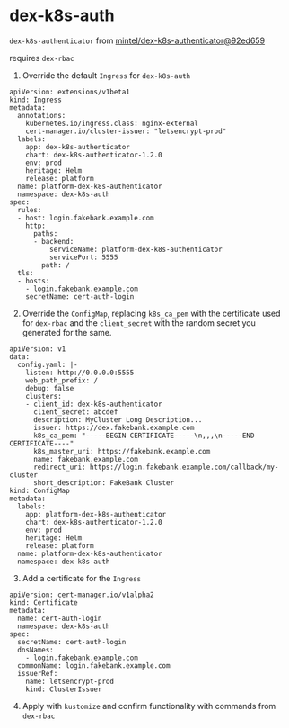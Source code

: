 # dex-k8s-auth
`dex-k8s-authenticator` from [mintel/dex-k8s-authenticator@92ed659](https://github.com/mintel/dex-k8s-authenticator/tree/92ed659/charts)

requires `dex-rbac`


1. Override the default `Ingress` for `dex-k8s-auth` 
```
apiVersion: extensions/v1beta1
kind: Ingress
metadata:
  annotations:
    kubernetes.io/ingress.class: nginx-external
    cert-manager.io/cluster-issuer: "letsencrypt-prod"
  labels:
    app: dex-k8s-authenticator
    chart: dex-k8s-authenticator-1.2.0
    env: prod
    heritage: Helm
    release: platform
  name: platform-dex-k8s-authenticator
  namespace: dex-k8s-auth
spec:
  rules:
  - host: login.fakebank.example.com
    http:
      paths:
      - backend:
          serviceName: platform-dex-k8s-authenticator
          servicePort: 5555
        path: /
  tls:
  - hosts:
    - login.fakebank.example.com
    secretName: cert-auth-login
```
2. Override the `ConfigMap`, replacing `k8s_ca_pem` with the certificate used for `dex-rbac` and the `client_secret` with the random secret you generated for the same.
```
apiVersion: v1
data:
  config.yaml: |-
    listen: http://0.0.0.0:5555
    web_path_prefix: /
    debug: false
    clusters:
    - client_id: dex-k8s-authenticator
      client_secret: abcdef 
      description: MyCluster Long Description...
      issuer: https://dex.fakebank.example.com
      k8s_ca_pem: "-----BEGIN CERTIFICATE-----\n,,,\n-----END CERTIFICATE----"
      k8s_master_uri: https://fakebank.example.com
      name: fakebank.example.com
      redirect_uri: https://login.fakebank.example.com/callback/my-cluster
      short_description: FakeBank Cluster
kind: ConfigMap
metadata:
  labels:
    app: platform-dex-k8s-authenticator
    chart: dex-k8s-authenticator-1.2.0
    env: prod
    heritage: Helm
    release: platform
  name: platform-dex-k8s-authenticator
  namespace: dex-k8s-auth
```
3. Add a certificate for the `Ingress`
```
apiVersion: cert-manager.io/v1alpha2
kind: Certificate
metadata:
  name: cert-auth-login
  namespace: dex-k8s-auth
spec:
  secretName: cert-auth-login
  dnsNames:
    - login.fakebank.example.com
  commonName: login.fakebank.example.com
  issuerRef:
    name: letsencrypt-prod
    kind: ClusterIssuer
```
4. Apply with `kustomize` and confirm functionality with commands from `dex-rbac`
